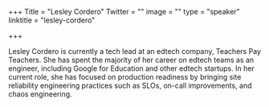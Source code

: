 +++
Title = "Lesley Cordero"
Twitter = ""
image = ""
type = "speaker"
linktitle = "lesley-cordero"

+++

Lesley Cordero is currently a tech lead at an edtech company, Teachers Pay Teachers. She has spent the majority of her career on edtech teams as an engineer, including Google for Education and other edtech startups. In her current role, she has focused on production readiness by bringing site reliability engineering practices such as SLOs, on-call improvements, and chaos engineering.